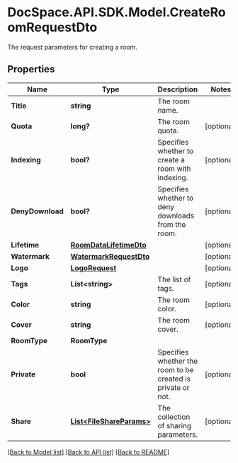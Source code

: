 # DocSpace.API.SDK.Model.CreateRoomRequestDto
The request parameters for creating a room.

## Properties

Name | Type | Description | Notes
------------ | ------------- | ------------- | -------------
**Title** | **string** | The room name. | 
**Quota** | **long?** | The room quota. | [optional] 
**Indexing** | **bool?** | Specifies whether to create a room with indexing. | [optional] 
**DenyDownload** | **bool?** | Specifies whether to deny downloads from the room. | [optional] 
**Lifetime** | [**RoomDataLifetimeDto**](RoomDataLifetimeDto.md) |  | [optional] 
**Watermark** | [**WatermarkRequestDto**](WatermarkRequestDto.md) |  | [optional] 
**Logo** | [**LogoRequest**](LogoRequest.md) |  | [optional] 
**Tags** | **List&lt;string&gt;** | The list of tags. | [optional] 
**Color** | **string** | The room color. | [optional] 
**Cover** | **string** | The room cover. | [optional] 
**RoomType** | **RoomType** |  | 
**Private** | **bool** | Specifies whether the room to be created is private or not. | [optional] 
**Share** | [**List&lt;FileShareParams&gt;**](FileShareParams.md) | The collection of sharing parameters. | [optional] 

[[Back to Model list]](../README.md#documentation-for-models) [[Back to API list]](../README.md#documentation-for-api-endpoints) [[Back to README]](../README.md)

